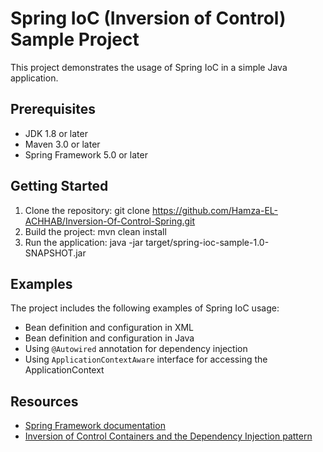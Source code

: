 # Spring IoC (Inversion of Control) Sample Project

This project demonstrates the usage of Spring IoC in a simple Java application.

## Prerequisites
- JDK 1.8 or later
- Maven 3.0 or later
- Spring Framework 5.0 or later

## Getting Started

1. Clone the repository:
git clone https://github.com/Hamza-EL-ACHHAB/Inversion-Of-Control-Spring.git
2. Build the project:
mvn clean install
3. Run the application:
java -jar target/spring-ioc-sample-1.0-SNAPSHOT.jar


## Examples

The project includes the following examples of Spring IoC usage:
- Bean definition and configuration in XML
- Bean definition and configuration in Java
- Using `@Autowired` annotation for dependency injection
- Using `ApplicationContextAware` interface for accessing the ApplicationContext

## Resources

- [Spring Framework documentation](https://docs.spring.io/spring/docs/current/spring-framework-reference/core.html#beans)
- [Inversion of Control Containers and the Dependency Injection pattern](https://martinfowler.com/articles/injection.html)

